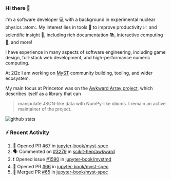 ### Hi there 👋 

I'm a software developer 💻 with a background in experimental nuclear physics :atom:. My interest lies in tools :wrench: to improve productivity :chart_with_upwards_trend: and scientific insight :telescope:, including rich documentation 📚, interactive computing 🧮, and more! 

I have experience in many aspects of software engineering, including game design, full-stack web development, and high-performance numeric computing. 

At 2i2c I am working on [MyST](https://github.com/jupyter-book/mystmd) community building, tooling, and wider ecosystem. 

My main focus at Princeton was on the [Awkward Array project](awkward-array.org/), which describes itself as a library that can 
> manipulate JSON-like data with NumPy-like idioms. I remain an active maintainer of the project. 

![github stats](https://github-readme-stats.vercel.app/api?username=agoose77&show_icons=true&hide_rank=true&hide_title=true&bg_color=30,e76445,904e95&text_color=efe3ec&icon_color=efe3ec)
<!--
**agoose77/agoose77** is a ✨ _special_ ✨ repository because its `README.md` (this file) appears on your GitHub profile.

Here are some ideas to get you started:

- 🔭 I’m currently working on ...
- 🌱 I’m currently learning ...
- 👯 I’m looking to collaborate on ...
- 🤔 I’m looking for help with ...
- 💬 Ask me about ...
- 📫 How to reach me: ...
- 😄 Pronouns: ...
- ⚡ Fun fact: ...
-->

### :zap: Recent Activity

<!--START_SECTION:activity-->
1. 💪 Opened PR [#67](https://github.com/jupyter-book/myst-spec/pull/67) in [jupyter-book/myst-spec](https://github.com/jupyter-book/myst-spec)
2. 🗣 Commented on [#3279](https://github.com/scikit-hep/awkward/pull/3279#issuecomment-2422992164) in [scikit-hep/awkward](https://github.com/scikit-hep/awkward)
3. ❗ Opened issue [#1590](https://github.com/jupyter-book/mystmd/issues/1590) in [jupyter-book/mystmd](https://github.com/jupyter-book/mystmd)
4. 💪 Opened PR [#66](https://github.com/jupyter-book/myst-spec/pull/66) in [jupyter-book/myst-spec](https://github.com/jupyter-book/myst-spec)
5. 🎉 Merged PR [#65](https://github.com/jupyter-book/myst-spec/pull/65) in [jupyter-book/myst-spec](https://github.com/jupyter-book/myst-spec)
<!--END_SECTION:activity-->
